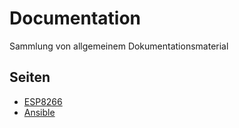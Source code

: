 # Documentation
Sammlung von allgemeinem Dokumentationsmaterial

## Seiten
- [ESP8266](ESP8266.md)
- [Ansible](ansible.md)
